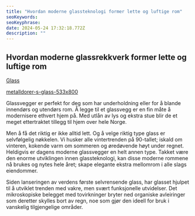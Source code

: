 ```yaml
---
title: "Hvordan moderne glassteknologi former lette og luftige rom"
seoKeywords:
seoKeyphrase:
date: 2024-05-24 17:32:18.772Z
description: ""
---
```


## Hvordan moderne glassrekkverk former lette og luftige rom

[Glass](https://s-glass.no)

[metalldorer-s-glass-533x800](https://cdn.sanity.io/images/csbn9wp4/transformed-data/a859698764a692844697c85baba8f263bbbc8be4-533x800.jpg)

Glassvegger er perfekt for deg som har underholdning eller for å blande innendørs og utendørs rom. Å legge til et glassvegg er en fin måte å modernisere ethvert hjem på. Med utlån av lys og ekstra stue blir de et meget ettertraktet tillegg til hjem over hele Norge.

Men å få det riktig er ikke alltid lett. Og å velge riktig type glass er selvfølgelig nøkkelen. Vi husker alle vintertrenden på 90-tallet; iskald om vinteren, kokende varm om sommeren og øredøvende høyt under regnet. Heldigvis er dagens moderne glassvegger en helt annen type. Takket være den enorme utviklingen innen glassteknologi, kan disse moderne rommene nå brukes og nytes hele året; skape elegante ekstra mellomrom i alle slags eiendommer.

Siden lanseringen av verdens første selvrensende glass, har glasset hjulpet til å utviklet trenden med vakre, men svært funksjonelle utvidelser. Det mikroskopiske belegget med tovirkninger bryter ned organiske avleiringer som deretter skylles bort av regn, noe som gjør den ideell for bruk i vanskelig tilgjengelige områder.
